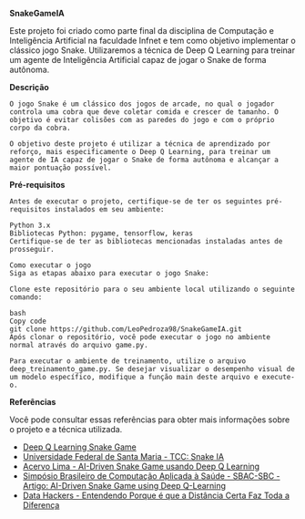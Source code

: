 
**SnakeGameIA**

Este projeto foi criado como parte final da disciplina de Computação e Inteligência Artificial na faculdade Infnet e tem como objetivo implementar o clássico jogo Snake. Utilizaremos a técnica de Deep Q Learning para treinar um agente de Inteligência Artificial capaz de jogar o Snake de forma autônoma.



**Descrição**
```
O jogo Snake é um clássico dos jogos de arcade, no qual o jogador controla uma cobra que deve coletar comida e crescer de tamanho. O objetivo é evitar colisões com as paredes do jogo e com o próprio corpo da cobra.

O objetivo deste projeto é utilizar a técnica de aprendizado por reforço, mais especificamente o Deep Q Learning, para treinar um agente de IA capaz de jogar o Snake de forma autônoma e alcançar a maior pontuação possível.
```

**Pré-requisitos**
```
Antes de executar o projeto, certifique-se de ter os seguintes pré-requisitos instalados em seu ambiente:

Python 3.x
Bibliotecas Python: pygame, tensorflow, keras
Certifique-se de ter as bibliotecas mencionadas instaladas antes de prosseguir.

Como executar o jogo
Siga as etapas abaixo para executar o jogo Snake:

Clone este repositório para o seu ambiente local utilizando o seguinte comando:

bash
Copy code
git clone https://github.com/LeoPedroza98/SnakeGameIA.git
Após clonar o repositório, você pode executar o jogo no ambiente normal através do arquivo game.py.

Para executar o ambiente de treinamento, utilize o arquivo deep_treinamento_game.py. Se desejar visualizar o desempenho visual de um modelo específico, modifique a função main deste arquivo e execute-o.
```

**Referências**

Você pode consultar essas referências para obter mais informações sobre o projeto e a técnica utilizada.
- [Deep Q Learning Snake Game](https://www.youtube.com/watch?v=L8ypSXwyBds&t=1632s)
- [Universidade Federal de Santa Maria - TCC: Snake IA](https://repositorio.ufsm.br/bitstream/handle/1/21432/TG460_Daniel%20Matheus%20Doebber.pdf?sequence=1)
- [Acervo Lima - AI-Driven Snake Game usando Deep Q Learning]( https://acervolima.com/ai-driven-snake-game-usando-deep-q-learning/)
- [Simpósio Brasileiro de Computação Aplicada à Saúde - SBAC-SBC - Artigo: AI-Driven Snake Game using Deep Q-Learning](https://sol.sbc.org.br/index.php/eniac/article/view/18285)
- [Data Hackers - Entendendo Porque é que a Distância Certa Faz Toda a Diferença](https://medium.com/data-hackers/entendendo-porque-é-que-a-distância-certa-faz-toda-a-diferença-648030c9bae2)


